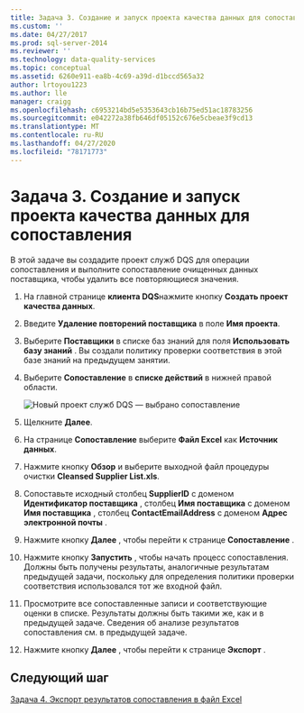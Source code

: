 ```yaml
---
title: Задача 3. Создание и запуск проекта качества данных для сопоставления | Документация Майкрософт
ms.custom: ''
ms.date: 04/27/2017
ms.prod: sql-server-2014
ms.reviewer: ''
ms.technology: data-quality-services
ms.topic: conceptual
ms.assetid: 6260e911-ea8b-4c69-a39d-d1bccd565a32
author: lrtoyou1223
ms.author: lle
manager: craigg
ms.openlocfilehash: c6953214bd5e5353643cb16b75ed51ac18783256
ms.sourcegitcommit: e042272a38fb646df05152c676e5cbeae3f9cd13
ms.translationtype: MT
ms.contentlocale: ru-RU
ms.lasthandoff: 04/27/2020
ms.locfileid: "78171773"
---
```

# <a name="task-3-creating-and-running-a-data-quality-project-for-matching"></a>Задача 3. Создание и запуск проекта качества данных для сопоставления
  В этой задаче вы создадите проект служб DQS для операции сопоставления и выполните сопоставление очищенных данных поставщика, чтобы удалить все повторяющиеся значения.

1.  На главной странице **клиента DQS**нажмите кнопку **Создать проект качества данных**.

2.  Введите **Удаление повторений поставщика** в поле **Имя проекта**.

3.  Выберите **Поставщики** в списке баз знаний для поля **Использовать базу знаний** . Вы создали политику проверки соответствия в этой базе знаний на предыдущем занятии.

4.  Выберите **Сопоставление** в **списке действий** в нижней правой области.

     ![Новый проект служб DQS — выбрано сопоставление](../../2014/tutorials/media/et-creatingandrunningadqpformatching.jpg "Новый проект служб DQS — выбрано сопоставление")

5.  Щелкните **Далее**.

6.  На странице **Сопоставление** выберите **Файл Excel** как **Источник данных**.

7.  Нажмите кнопку **Обзор** и выберите выходной файл процедуры очистки **Cleansed Supplier List.xls**.

8.  Сопоставьте исходный столбец **SupplierID** с доменом **Идентификатор поставщика** , столбец **Имя поставщика** с доменом **Имя поставщика** , столбец **ContactEmailAddress** с доменом **Адрес электронной почты** .

9. Нажмите кнопку **Далее** , чтобы перейти к странице **Сопоставление** .

10. Нажмите кнопку **Запустить** , чтобы начать процесс сопоставления. Должны быть получены результаты, аналогичные результатам предыдущей задачи, поскольку для определения политики проверки соответствия использовался тот же входной файл.

11. Просмотрите все сопоставленные записи и соответствующие оценки в списке. Результаты должны быть такими же, как и в предыдущей задаче. Сведения об анализе результатов сопоставления см. в предыдущей задаче.

12. Нажмите кнопку **Далее** , чтобы перейти к странице **Экспорт** .

## <a name="next-step"></a>Следующий шаг
 [Задача 4. Экспорт результатов сопоставления в файл Excel](../../2014/tutorials/task-4-exporting-the-results-from-matching-activity-to-an-excel-file.md)


